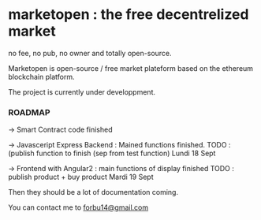 # marketopen : the free decentrelized market
no fee, no pub, no owner and totally open-source.

Marketopen is open-source / free market plateform based on the ethereum blockchain platform.

The project is currently under developpment.

### ROADMAP

-> Smart Contract code finished

-> Javasceript Express Backend : Mained functions finished.
TODO :
(publish function to finish (sep from test function)
Lundi 18 Sept

-> Frontend with Angular2 : main functions of display finished
TODO : publish product + buy product
Mardi 19 Sept

Then they should be a lot of documentation coming.

You can contact me to forbu14@gmail.com




